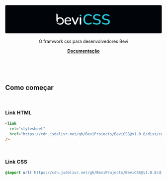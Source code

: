 <img src='./public/doc/cover.png' title='BeviCSS' alt='Logo BeviCSS' />
<div align="center">
  <p>O framwork css para desenvolvedores Bevi</p>
  	<span>
		<a href="https://github.com/BeviProjects/BeviCSS/wiki"><strong>Documentação</strong></a>
	</span>
</div>

<br />
<br />
<br />
<br />

## Como começar

<br />

### Link HTML

```html
<link
  rel="stylesheet"
  href="https://cdn.jsdelivr.net/gh/BeviProjects/BeviCSS@v1.0.8/dist/compressed/bevi.css"
/>
```

<br/>

### Link CSS

```css
@import url('https://cdn.jsdelivr.net/gh/BeviProjects/BeviCSS@v1.0.8/dist/compressed/bevi.css');
```

<br/>
<br/>
<br/>

